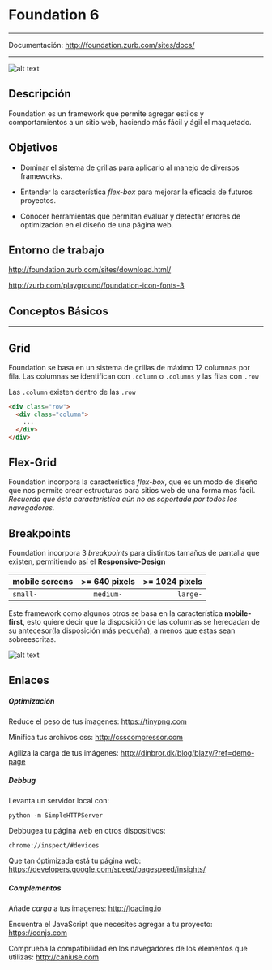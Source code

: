 # **Foundation 6**
***
Documentación: http://foundation.zurb.com/sites/docs/
***
![alt text](http://foundation.zurb.com/assets/img/learn/features/svgs/code-reduction-01.svg)

## Descripción
Foundation es un framework que permite agregar estilos y comportamientos a un sitio web, haciendo más fácil y ágil el maquetado.

## Objetivos
- Dominar el sistema de grillas para aplicarlo al manejo de diversos frameworks.

- Entender la característica *flex-box* para mejorar la eficacia de futuros proyectos.

- Conocer herramientas que permitan evaluar y detectar errores de optimización en el diseño de una página web.

## Entorno de trabajo

http://foundation.zurb.com/sites/download.html/

http://zurb.com/playground/foundation-icon-fonts-3



## Conceptos Básicos
***

## Grid
Foundation se basa en un sistema de grillas de máximo 12 columnas por fila.
Las columnas se identifican con `.column` o `.columns` y las filas con `.row`

Las `.column` existen dentro de las `.row`

```html
<div class="row">
  <div class="column">
    ...
  </div>
</div>
```

## Flex-Grid
Foundation incorpora la característica *flex-box*, que es un modo de diseño que nos permite crear estructuras para sitios web de una forma mas fácil. *Recuerda que ésta característica aún no es soportada por todos los navegadores.*

## Breakpoints
Foundation incorpora 3 *breakpoints* para distintos tamaños de pantalla que existen, permitiendo así el **Responsive-Design**

|  mobile screens | >= 640 pixels | >= 1024 pixels |
| ----------------|:-------------:| --------------:|
| `small-`        | `medium-`     | `large-`       |

Este framework como algunos otros se basa en la característica **mobile-first**, esto quiere decir que la disposición de las columnas se heredadan de su antecesor(la disposición más pequeña), a menos que estas sean sobreescritas.

![alt text](https://s3.amazonaws.com/codementor_content/2015-Jun-week3/foundation-grid-example.png)

## Enlaces

##### Optimización

Reduce el peso de tus imagenes:
https://tinypng.com

Minifica tus archivos css:
http://csscompressor.com

Agiliza la carga de tus imágenes:
http://dinbror.dk/blog/blazy/?ref=demo-page


##### Debbug

Levanta un servidor local con:

`python -m SimpleHTTPServer`

Debbugea tu página web en otros dispositivos:

`chrome://inspect/#devices`

Que tan óptimizada está tu página web:
https://developers.google.com/speed/pagespeed/insights/

##### Complementos

Añade *carga* a tus imagenes:
http://loading.io

Encuentra el JavaScript que necesites agregar a tu proyecto:
https://cdnjs.com

Comprueba la compatibilidad en los navegadores de los elementos que utilizas:
http://caniuse.com
